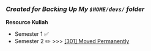 ### *Created for Backing Up My `$HOME/devs/` folder*

**Resource Kuliah**
- Semester 1 :white_check_mark:
- Semester 2 :pencil2: >>> <a href="https://github.com/its0din-ai/yUeMeS/" target="_blank">[301] Moved Permanently</a>
